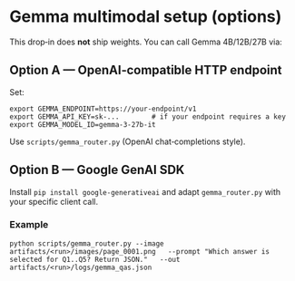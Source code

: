 # Gemma multimodal setup (options)

This drop‑in does **not** ship weights. You can call Gemma 4B/12B/27B via:

## Option A — OpenAI‑compatible HTTP endpoint
Set:
```
export GEMMA_ENDPOINT=https://your-endpoint/v1
export GEMMA_API_KEY=sk-...        # if your endpoint requires a key
export GEMMA_MODEL_ID=gemma-3-27b-it
```
Use `scripts/gemma_router.py` (OpenAI chat‑completions style).

## Option B — Google GenAI SDK
Install `pip install google-generativeai` and adapt `gemma_router.py` with your specific client call.

### Example
```
python scripts/gemma_router.py --image artifacts/<run>/images/page_0001.png   --prompt "Which answer is selected for Q1..Q5? Return JSON."   --out artifacts/<run>/logs/gemma_qas.json
```
